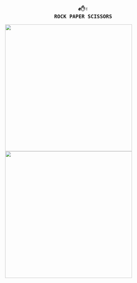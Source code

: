 <h3 align="center">
    <samp>
        <b>
            <a>
               ✊✋✌️
                <br>
                ROCK PAPER SCISSORS
            </a>
        </b>
    <samp/>
</h3>
    
<img width="410" height="410" src="https://github.com/FloWinkler/roshambo-game-bootcamp/assets/135036974/ca4abcaa-c8d4-4388-9a21-a525c125dfe6" align="center"     />
<img width="410" height="410" src="https://github.com/FloWinkler/roshambo-game-bootcamp/assets/135036974/0146aeda-a4b4-4343-aa08-c65a75079215" align="center"     /><br><br>




